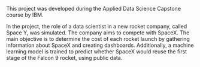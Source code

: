 This project was developed during the Applied Data Science Capstone course by IBM. 

In the project, the role of a data scientist in a new rocket company, called Space Y, was simulated. 
The company aims to compete with SpaceX. 
The main objective is to determine the cost of each rocket launch by gathering information about SpaceX and creating dashboards. 
Additionally, a machine learning model is trained to predict whether SpaceX would reuse the first stage of the Falcon 9 rocket, using public data.
